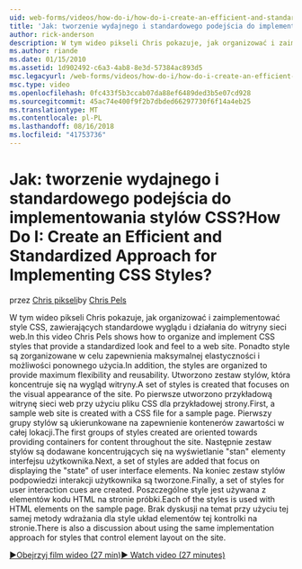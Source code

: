 ```yaml
---
uid: web-forms/videos/how-do-i/how-do-i-create-an-efficient-and-standardized-approach-for-implementing-css-styles
title: 'Jak: tworzenie wydajnego i standardowego podejścia do implementowania stylów CSS? | Microsoft Docs'
author: rick-anderson
description: W tym wideo pikseli Chris pokazuje, jak organizować i zaimplementować style CSS, zawierających standardowe wyglądu i działania do witryny sieci web. Ponadto są stylów...
ms.author: riande
ms.date: 01/15/2010
ms.assetid: 1d902492-c6a3-4ab8-8e3d-57384ac893d5
msc.legacyurl: /web-forms/videos/how-do-i/how-do-i-create-an-efficient-and-standardized-approach-for-implementing-css-styles
msc.type: video
ms.openlocfilehash: 0fc433f5b3ccab07da88ef6489ded3b5e07cd928
ms.sourcegitcommit: 45ac74e400f9f2b7dbded66297730f6f14a4eb25
ms.translationtype: MT
ms.contentlocale: pl-PL
ms.lasthandoff: 08/16/2018
ms.locfileid: "41753736"
---
```

<a name="how-do-i-create-an-efficient-and-standardized-approach-for-implementing-css-styles"></a><span data-ttu-id="ca7c5-105">Jak: tworzenie wydajnego i standardowego podejścia do implementowania stylów CSS?</span><span class="sxs-lookup"><span data-stu-id="ca7c5-105">How Do I: Create an Efficient and Standardized Approach for Implementing CSS Styles?</span></span>
====================
<span data-ttu-id="ca7c5-106">przez [Chris pikseli](https://twitter.com/chrispels)</span><span class="sxs-lookup"><span data-stu-id="ca7c5-106">by [Chris Pels](https://twitter.com/chrispels)</span></span>

<span data-ttu-id="ca7c5-107">W tym wideo pikseli Chris pokazuje, jak organizować i zaimplementować style CSS, zawierających standardowe wyglądu i działania do witryny sieci web.</span><span class="sxs-lookup"><span data-stu-id="ca7c5-107">In this video Chris Pels shows how to organize and implement CSS styles that provide a standardized look and feel to a web site.</span></span> <span data-ttu-id="ca7c5-108">Ponadto style są zorganizowane w celu zapewnienia maksymalnej elastyczności i możliwości ponownego użycia.</span><span class="sxs-lookup"><span data-stu-id="ca7c5-108">In addition, the styles are organized to provide maximum flexibility and reusability.</span></span> <span data-ttu-id="ca7c5-109">Utworzono zestaw stylów, która koncentruje się na wygląd witryny.</span><span class="sxs-lookup"><span data-stu-id="ca7c5-109">A set of styles is created that focuses on the visual appearance of the site.</span></span> <span data-ttu-id="ca7c5-110">Po pierwsze utworzono przykładową witrynę sieci web przy użyciu pliku CSS dla przykładowej strony.</span><span class="sxs-lookup"><span data-stu-id="ca7c5-110">First, a sample web site is created with a CSS file for a sample page.</span></span> <span data-ttu-id="ca7c5-111">Pierwszy grupy stylów są ukierunkowane na zapewnienie kontenerów zawartości w całej lokacji.</span><span class="sxs-lookup"><span data-stu-id="ca7c5-111">The first groups of styles created are oriented towards providing containers for content throughout the site.</span></span> <span data-ttu-id="ca7c5-112">Następnie zestaw stylów są dodawane koncentrujących się na wyświetlanie "stan" elementy interfejsu użytkownika.</span><span class="sxs-lookup"><span data-stu-id="ca7c5-112">Next, a set of styles are added that focus on displaying the "state" of user interface elements.</span></span> <span data-ttu-id="ca7c5-113">Na koniec zestaw stylów podpowiedzi interakcji użytkownika są tworzone.</span><span class="sxs-lookup"><span data-stu-id="ca7c5-113">Finally, a set of styles for user interaction cues are created.</span></span> <span data-ttu-id="ca7c5-114">Poszczególne style jest używana z elementów kodu HTML na stronie próbki.</span><span class="sxs-lookup"><span data-stu-id="ca7c5-114">Each of the styles is used with HTML elements on the sample page.</span></span> <span data-ttu-id="ca7c5-115">Brak dyskusji na temat przy użyciu tej samej metody wdrażania dla style układ elementów tej kontrolki na stronie.</span><span class="sxs-lookup"><span data-stu-id="ca7c5-115">There is also a discussion about using the same implementation approach for styles that control element layout on the site.</span></span>

[<span data-ttu-id="ca7c5-116">&#9654;Obejrzyj film wideo (27 min)</span><span class="sxs-lookup"><span data-stu-id="ca7c5-116">&#9654; Watch video (27 minutes)</span></span>](https://channel9.msdn.com/Blogs/ASP-NET-Site-Videos/how-do-i-create-an-efficient-and-standardized-approach-for-implementing-css-styles)
